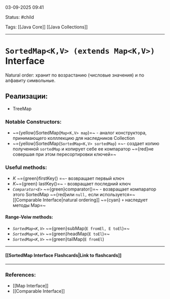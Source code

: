 
03-09-2025 09:41

Status: #child 

Tags: [[Java Core]] [[Java Collections]]

---
# `SortedMap<K,V> (extends Map<K,V>)` Interface


Natural order: хранит по возрастанию (числовые значения) и по алфавиту символьные.


## Реализации:

- TreeMap

### Notable Constructors:

- ~={yellow}SortedMap(`Map<K,V> map`)=~ - аналог конструктора, принимающего колллекцию для наследников Collection
- ~={yellow}SortedMap(`SortedMap<K,V> sortedMap`) =~- создает копию полученной `sortedMap` и копирует себе ее компаратор ~={red}не совершая при этом пересортировки ключей=~

### Useful methods:


- *K* ~={green}firstKey() =~- возвращает первый ключ
- *K*~={green} lastKey()=~ - возвращает последний ключ
- *`Comparator<E>`* ~={green}comparator()=~ - возвращает компаратор этого SortedMap ~={red}или `null,` если используется=~ [[Comparable Interface|natural ordering]]
~={cyan} `+` наследует методы Map=~


#### Range-Veiw methods:

- *`SortedMap<K,V>`* ~={green}subMap(`E fromEl, E toEl`)=~
- *`SortedMap<K,V>`* ~={green}headMap(`E toEl`)=~
- *`SortedMap<K,V>`* ~={green}tailMap(`E fromEl`)


----
#### [[SortedMap Interface Flashcards|Link to flashcards]]



---
### References:

- [[Map Interface]]
- [[Comparable Interface]]